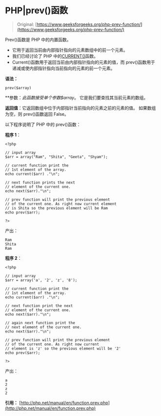 # PHP|prev()函数

> Original: [https://www.geeksforgeeks.org/php-prev-function/](https://www.geeksforgeeks.org/php-prev-function/)

Prev()函数是 PHP 中的内置函数。

*   它用于返回当前由内部指针指向的元素数组中的前一个元素。
*   我们已经讨论了 PHP 中的[CURRENT()](https://www.geeksforgeeks.org/php-current-function/)函数。
*   Current()函数用于返回当前由内部指针指向的元素的值，而 prev()函数用于递减或使内部指针指向当前指向的元素的前一个元素。

**语法：**

```
prev($array)
```

**参数：**此函数接受单个参数*$array*。 它是我们要查找其当前元素的数组。

**返回值**：它返回数组中位于内部指针当前指向的元素之前的元素的值。 如果数组为空，则 prev()函数返回 False。

以下程序说明了 PHP 中的 prev()函数：

**程序 1**：

```
<?php

// input array
$arr = array("Ram", "Shita", "Geeta", "Shyam");

// current function print the 
// 1st element of the array.
echo current($arr) ."\n";

// next function prints the next 
// element of the current one.
echo next($arr)."\n";

// prev function will print the previous element
// of the current one. As right now current element 
// is Shita so the previous element will be Ram
echo prev($arr);

?>
```

产出：

```
Ram
Shita
Ram

```

**程序 2**：

```
<?php

// input array
$arr = array('a', '2', 'z', '8');

// current function print the 
// 1st element of the array.
echo current($arr) ."\n";

// next function print the next 
// element of the current one.
echo next($arr)."\n";

// again next function print the 
// next element of the current one.
echo next($arr)."\n";

// prev function will print the previous element 
// of the current one. As right now current 
// element is 'z' so the previous element will be '2'
echo prev($arr);

?>
```

产出：

```
a
2
z
2

```

**引用：**
[http://php.net/manual/en/function.prev.php](http://php.net/manual/en/function.prev.php)